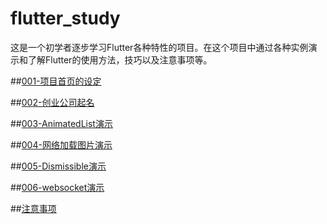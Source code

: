 # flutter_study

这是一个初学者逐步学习Flutter各种特性的项目。在这个项目中通过各种实例演示和了解Flutter的使用方法，技巧以及注意事项等。

##[001-项目首页的设定](./docs/001-main_page.md)

##[002-创业公司起名](./docs/002-startup_name_demo.md)

##[003-AnimatedList演示](./docs/003-animatedlist_demo.md)

##[004-网络加载图片演示](./docs/004-network_load_images_demo.md)

##[005-Dismissible演示](./docs/005-dismissible_demo.md)

##[006-websocket演示](./docs/006-websocket_demo.md)

##[注意事项](./docs/notes.md)
